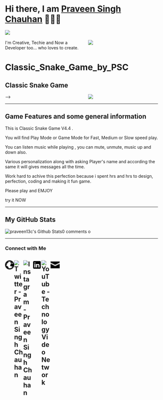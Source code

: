 <h1>Hi there, I am <a href="https://praveen13c.github.io" target="_blank">Praveen Singh Chauhan</a> 🙋🏽‍♂️</h1> 

![](https://visitor-badge.glitch.me/badge?page_id=praveen13c)  

<!-- <img align='right' src="https://media.giphy.com/media/M9gbBd9nbDrOTu1Mqx/giphy.gif" width="230"> -->
<img align='right' src="https://media.giphy.com/media/2zeji2UedvZzvIZ45N/giphy.gif" width="230">

I'm Creative, Techie and Now a Developer too... who loves to create. 

# Classic_Snake_Game_by_PSC
Classic Snake Game
----

<img align='right' src="https://media.giphy.com/media/XISNjIMlDf9OcRr1fO/giphy.gif" width="230"> -->

----
Game Features and some general information 
----
This is Classic Snake Game V4.4 . 

You will find Play Mode or Game Mode for Fast, Medium or Slow speed play.

You can listen music while playing , you can mute, unmute, music up and down also.

Various personalization along with asking Player's name and according the same it will gives messages all the time.

Work hard to achive this perfection because i spent hrs and hrs to design, perfection, coding and making it fun game.

Please play and EMJOY

try it NOW

----


## **My GitHub Stats**

<img align="left" alt="praveen13c's Github Stats" src="https://github-readme-stats.vercel.app/api?username=praveen13c&show_icons=true&hide_border=true&theme=radical" />
0 comments o

---

### Connect with Me
[<img align="left" alt="Praveen Singh Chauhan" width="30px" src="https://raw.githubusercontent.com/iconic/open-iconic/master/svg/globe.svg" />](https://praveen13c.github.io/aunash.github.io/) [<img align="left" alt="Twitter - Praveen Singh Chauhan" width="30px" src="https://github.com/simple-icons/simple-icons/raw/develop/icons/twitter.svg" />](https://twitter.com/praveen13c) [<img align="left" alt="Instagram - Praveen Singh Chauhan" width="30px" src="https://github.com/simple-icons/simple-icons/raw/develop/icons/instagram.svg" />](https://www.instagram.com/praveen13c) [<img align="left" alt="LinkedIn - Praveen Singh Chauhan" width="30px" src="https://github.com/simple-icons/simple-icons/raw/develop/icons/linkedin.svg" />](https://www.linkedin.com/in/impraveenchauhan/) [<img align="left" alt="YouTube -Technology Video Network" width="30px" src="https://github.com/simple-icons/simple-icons/raw/develop/icons/youtube.svg" />](https://www.youtube.com/c/TechnologyVideoNetwork) [<img align="left" alt="Email -Praveen Singh Chauhan" width="30px" src="https://raw.githubusercontent.com/iconic/open-iconic/master/svg/envelope-closed.svg" />](mailto:praveen13c@gmail.com)
---
